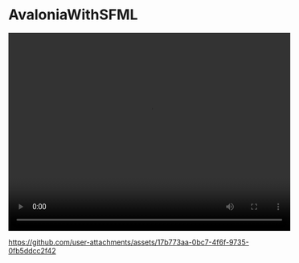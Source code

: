 # AvaloniaWithSFML
<video src="https://github.com/user-attachments/assets/17b773aa-0bc7-4f6f-9735-0fb5ddcc2f42" width="561" height="394"></video>


https://github.com/user-attachments/assets/17b773aa-0bc7-4f6f-9735-0fb5ddcc2f42
